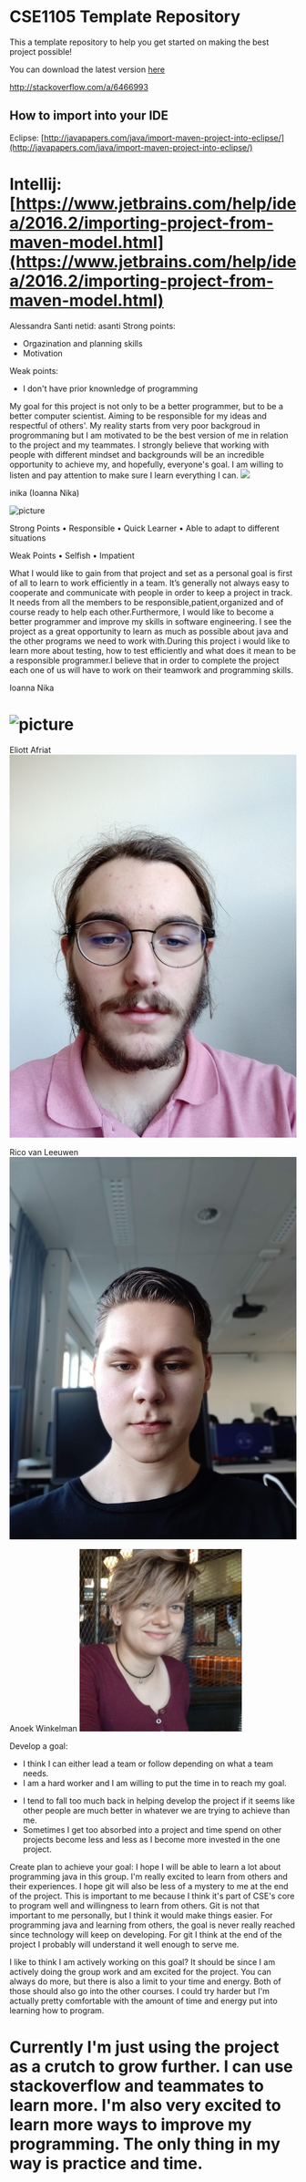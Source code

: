 # CSE1105 Template Repository

This a template repository to help you get started on making the best project possible!

You can download the latest version [here](https://github.com/SERG-Delft/TI1216/releases)

http://stackoverflow.com/a/6466993

## How to import into your IDE

Eclipse:
[http://javapapers.com/java/import-maven-project-into-eclipse/](http://javapapers.com/java/import-maven-project-into-eclipse/)

Intellij:  
[https://www.jetbrains.com/help/idea/2016.2/importing-project-from-maven-model.html](https://www.jetbrains.com/help/idea/2016.2/importing-project-from-maven-model.html)
=======

Alessandra Santi
netid: asanti
Strong points:
- Orgazination and planning skills
- Motivation

Weak points:
- I don't have prior knownledge of programming

My goal for this project is not only to be a better programmer, but to be a better computer scientist. Aiming to be responsible for my ideas and respectful of others'. My reality starts from very poor backgroud in progrommaning but I am motivated to be the best version of me in relation to the project and my teammates. I strongly believe that working with people with different mindset and backgrounds will be an incredible opportunity to achieve my, and hopefully, everyone's goal. I am willing to listen and pay attention to make sure I learn everything I can.
![](https://scontent-amt2-1.xx.fbcdn.net/v/t1.0-9/16388395_1103798423064963_2695095194197448980_n.jpg?_nc_cat=106&_nc_ht=scontent-amt2-1.xx&oh=f6ac17d26b3f40e61805548e3ac12b04&oe=5CECA3C0)

inika (Ioanna Nika)

![picture](https://scontent-amt2-1.xx.fbcdn.net/v/t1.0-9/36393997_1688414251271780_20125387820367872_n.jpg?_nc_cat=103&_nc_ht=scontent-amt2-1.xx&oh=0f9dbd4dbb11678d72b6e498ffff6671&oe=5CFDD261)

Strong Points
•	Responsible 
•	Quick Learner 
•	Able to adapt to different situations 

Weak Points
•	Selfish
•	Impatient

What I would like to gain from that project and set as a personal goal is first of all to learn to work efficiently in a team.
It’s generally not always easy to cooperate and communicate with people in order to keep a project in track. It needs from all
the members to be responsible,patient,organized and of course ready to help each other.Furthermore, I would like to become a 
better programmer and improve my skills in software engineering. I see the project as a great opportunity to learn as much as
possible about java and the other programs we need to work with.During this project i would like to learn more about testing,
how to test efficiently and what does it mean to be a responsible programmer.I believe that in order to complete the project 
each one of us will have to work on their teamwork and programming skills.

Ioanna Nika

![picture](https://scontent-amt2-1.xx.fbcdn.net/v/t1.0-9/36393997_1688414251271780_20125387820367872_n.jpg?_nc_cat=103&_nc_ht=scontent-amt2-1.xx&oh=0f9dbd4dbb11678d72b6e498ffff6671&oe=5CFDD261)
=======
Eliott Afriat  ![alt text](profile/Eliott.jpg) 

Rico van Leeuwen ![](profile/ricovanleeuwen.jpg) 

Anoek Winkelman ![alt text](profile/OOPP-Anoek.PNG) 

Develop a goal:
+ I think I can either lead a team or follow depending on what a team needs.
+ I am a hard worker and I am willing to put the time in to reach my goal.
- I tend to fall too much back in helping develop the project if it seems 
like other people are much better in whatever we are trying to achieve than me.
- Sometimes I get too absorbed into a project and time spend on other projects become less and less as
I become more invested in the one project.

Create plan to achieve your goal:
I hope I will be able to learn a lot about programming java in this group. I'm really excited
to learn from others and their experiences. I hope git will also be less of a mystery to me at the end of the
project.
This is important to me because I think it's part of CSE's core to program well and willingness to learn 
from others. Git is not that important to me personally, but I think it would make things easier.
For programming java and learning from others, the goal is never really reached since technology will keep
on developing. For git I think at the end of the project I probably will understand it well enough to serve me.

I like to think I am actively working on this goal? It should be since I am actively doing the group work
and am excited for the project. You can always do more, but there is also a limit to your time and
energy. Both of those should also go into the other courses. I could try harder but I'm actually pretty 
comfortable with the amount of time and energy put into learning how to program.

Currently I'm just using the project as a crutch to grow further. I can use stackoverflow and teammates 
to learn more. I'm also very excited to learn more ways to improve my programming. The only thing in my way 
is practice and time.
=======


